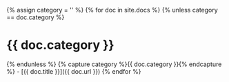 {% assign category = '' %}
{% for doc in site.docs %}
{% unless category == doc.category %}
  <h1>{{ doc.category }}</h1>
  {% endunless %}
  {% capture category %}{{ doc.category }}{% endcapture %}
- [{{ doc.title }}]({{ doc.url }})
{% endfor %}
